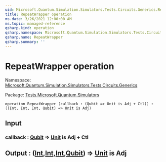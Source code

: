 ```yaml
---
uid: Microsoft.Quantum.Simulation.Simulators.Tests.Circuits.Generics.RepeatWrapper
title: RepeatWrapper operation
ms.date: 3/26/2021 12:00:00 AM
ms.topic: managed-reference
qsharp.kind: operation
qsharp.namespace: Microsoft.Quantum.Simulation.Simulators.Tests.Circuits.Generics
qsharp.name: RepeatWrapper
qsharp.summary: ''
---
```


# RepeatWrapper operation

Namespace: [Microsoft.Quantum.Simulation.Simulators.Tests.Circuits.Generics](xref:Microsoft.Quantum.Simulation.Simulators.Tests.Circuits.Generics)

Package: [Tests.Microsoft.Quantum.Simulators](https://nuget.org/packages/Tests.Microsoft.Quantum.Simulators)




```qsharp
operation RepeatWrapper (callback : (Qubit => Unit is Adj + Ctl)) : ((Int, Int, Int, Qubit) => Unit is Adj)
```


## Input

### callback : [Qubit](xref:microsoft.quantum.lang-ref.qubit) => [Unit](xref:microsoft.quantum.lang-ref.unit)  is Adj + Ctl





## Output : ([Int](xref:microsoft.quantum.lang-ref.int),[Int](xref:microsoft.quantum.lang-ref.int),[Int](xref:microsoft.quantum.lang-ref.int),[Qubit](xref:microsoft.quantum.lang-ref.qubit)) => [Unit](xref:microsoft.quantum.lang-ref.unit)  is Adj

